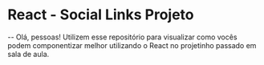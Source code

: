 # React - Social Links Projeto

--
Olá, pessoas!
Utilizem esse repositório para visualizar como vocês podem componentizar melhor utilizando o React no projetinho passado em sala de aula.
